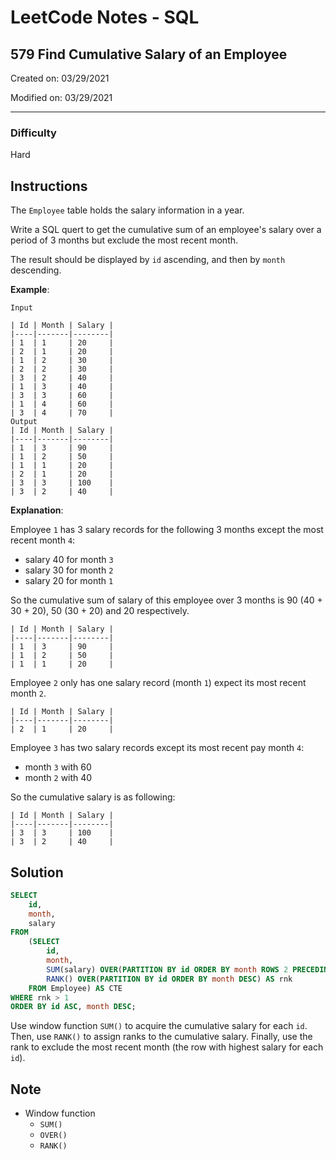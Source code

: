 # LeetCode Notes - SQL

## 579 Find Cumulative Salary of an Employee

Created on: 03/29/2021

Modified on: 03/29/2021

---

### Difficulty

Hard

## Instructions

The `Employee` table holds the salary information in a year. 

Write a SQL quert to get the cumulative sum of an employee's salary over a period of 3 months but exclude the most recent month.

The result should be displayed by `id` ascending, and then by `month` descending.

**Example**:

```
Input

| Id | Month | Salary |
|----|-------|--------|
| 1  | 1     | 20     |
| 2  | 1     | 20     |
| 1  | 2     | 30     |
| 2  | 2     | 30     |
| 3  | 2     | 40     |
| 1  | 3     | 40     |
| 3  | 3     | 60     |
| 1  | 4     | 60     |
| 3  | 4     | 70     |
Output
| Id | Month | Salary |
|----|-------|--------|
| 1  | 3     | 90     |
| 1  | 2     | 50     |
| 1  | 1     | 20     |
| 2  | 1     | 20     |
| 3  | 3     | 100    |
| 3  | 2     | 40     |
```

**Explanation**:

Employee `1` has 3 salary records for the following 3 months except the most recent month `4`: 
- salary 40 for month `3`
- salary 30 for month `2`
- salary 20 for month `1`

So the cumulative sum of salary of this employee over 3 months is 90 (40 + 30 + 20), 50 (30 + 20) and 20 respectively.

```
| Id | Month | Salary |
|----|-------|--------|
| 1  | 3     | 90     |
| 1  | 2     | 50     |
| 1  | 1     | 20     |
```

Employee `2` only has one salary record (month `1`) expect its most recent month `2`.

```
| Id | Month | Salary |
|----|-------|--------|
| 2  | 1     | 20     |
```

Employee `3` has two salary records except its most recent pay month `4`:
- month `3` with 60
- month `2` with 40

So the cumulative salary is as following:

```
| Id | Month | Salary |
|----|-------|--------|
| 3  | 3     | 100    |
| 3  | 2     | 40     |
```

## Solution

``` sql
SELECT 
    id,
    month,
    salary
FROM
    (SELECT
        id,
        month,
        SUM(salary) OVER(PARTITION BY id ORDER BY month ROWS 2 PRECEDING) AS salary,
        RANK() OVER(PARTITION BY id ORDER BY month DESC) AS rnk
    FROM Employee) AS CTE
WHERE rnk > 1
ORDER BY id ASC, month DESC;
```

Use window function `SUM()` to acquire the cumulative salary for each `id`. Then, use `RANK()` to assign ranks to the cumulative salary. Finally, use the rank to exclude the most recent month (the row with highest salary for each `id`).

## Note

- Window function
  - `SUM()`
  - `OVER()`
  - `RANK()`